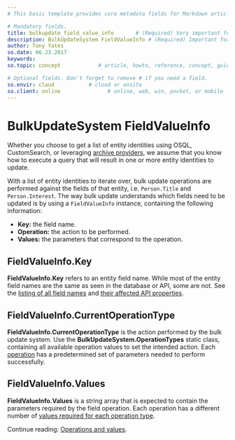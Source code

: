 ```yaml
---
# This basic template provides core metadata fields for Markdown articles on docs.superoffice.com.

# Mandatory fields.
title: bulkupdate_field_value_info       # (Required) Very important for SEO. Intent in a unique string of 43-59 chars including spaces.
description: BulkUpdateSystem FieldValueInfo # (Required) Important for SEO. Recommended character length is 115-145 characters including spaces.
author: Tony Yates
so.date: 06.23.2017
keywords:
so.topic: concept            # article, howto, reference, concept, guide

# Optional fields. Don't forget to remove # if you need a field.
so.envir: cloud           # cloud or onsite
so.client: online               # online, web, win, pocket, or mobile
---
```


# BulkUpdateSystem FieldValueInfo

Whether you choose to get a list of entity identities using OSQL, CustomSearch, or leveraging [archive providers][3], we assume that you know how to execute a query that will result in one or more entity identities to update.

With a list of entity identities to iterate over, bulk update operations are performed against the fields of that entity, i.e. `Person.Title` and `Person.Interest`. The way bulk update understands which fields need to be updated is by using a `FieldValueInfo` instance, containing the following information:

* **Key:** the field name.
* **Operation:** the action to be performed.
* **Values:** the parameters that correspond to the operation.

## FieldValueInfo.Key

**FieldValueInfo.Key** refers to an entity field name. While most of the entity field names are the same as seen in the database or API, some are not. See the [listing of all field names][1] and [their affected API properties][2].

## FieldValueInfo.CurrentOperationType

**FieldValueInfo.CurrentOperationType** is the action performed by the bulk update system. Use the **BulkUpdateSystem.OperationTypes** static class, containing all available operation values to set the intended action. Each [operation][1] has a predetermined set of parameters needed to perform successfully.

## FieldValueInfo.Values

**FieldValueInfo.Values** is a string array that is expected to contain the parameters required by the field operation. Each operation has a different number of [values required for each operation type][2].

Continue reading: [Operations and values][1].

<!-- Referenced links -->
[1]: operations-and-values.md
[2]: entities-field-types.md
[3]: ../../archive-providers/index.md
